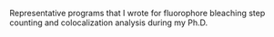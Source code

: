 Representative programs that I wrote for fluorophore bleaching step counting and colocalization analysis during my Ph.D.
